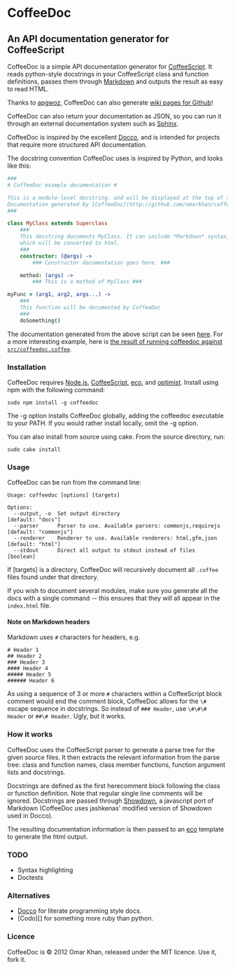 CoffeeDoc
=========

An API documentation generator for CoffeeScript
-----------------------------------------------

CoffeeDoc is a simple API documentation generator for [CoffeeScript][]. It reads
python-style docstrings in your CoffeeScript class and function definitions,
passes them through [Markdown][] and outputs the result as easy to read HTML.

Thanks to [apgwoz](https://github.com/apgwoz), CoffeeDoc can also generate [wiki
pages for Github](https://github.com/apgwoz/coffeedoc-hub/wiki/Src:Coffeedoc)!

CoffeeDoc can also return your documentation as JSON, so you can run it through
an external documentation system such as [Sphinx][].

CoffeeDoc is inspired by the excellent [Docco][], and is intended for projects
that require more structured API documentation.

The docstring convention CoffeeDoc uses is inspired by Python, and looks like
this:

```coffeescript
###
# CoffeeDoc example documentation #

This is a module-level docstring, and will be displayed at the top of the module documentation.
Documentation generated by [CoffeeDoc](http://github.com/omarkhan/coffeedoc)
###

class MyClass extends Superclass
    ###
    This docstring documents MyClass. It can include *Markdown* syntax,
    which will be converted to html.
    ###
    constructor: (@args) ->
        ### Constructor documentation goes here. ###

    method: (args) ->
        ### This is a method of MyClass ###

myFunc = (arg1, arg2, args...) ->
    ###
    This function will be documented by CoffeeDoc
    ###
    doSomething()
```

The documentation generated from the above script can be seen
[here](http://omarkhan.github.com/coffeedoc/test/example.coffee.html). For a
more interesting example, here is [the result of running coffeedoc against
`src/coffeedoc.coffee`](http://omarkhan.github.com/coffeedoc/src/coffeedoc.coffee.html).

### Installation ###

CoffeeDoc requires [Node.js][], [CoffeeScript][], [eco][], and [optimist][].
Install using npm with the following command:

    sudo npm install -g coffeedoc

The -g option installs CoffeeDoc globally, adding the coffeedoc executable to
your PATH. If you would rather install locally, omit the -g option.

You can also install from source using cake. From the source directory, run:

    sudo cake install

### Usage ###

CoffeeDoc can be run from the command line:

    Usage: coffeedoc [options] [targets]

    Options:
      --output, -o  Set output directory                                  [default: "docs"]
      --parser      Parser to use. Available parsers: commonjs,requirejs  [default: "commonjs"]
      --renderer    Renderer to use. Available renderers: html,gfm,json   [default: "html"]
      --stdout      Direct all output to stdout instead of files          [boolean]

If [targets] is a directory, CoffeeDoc will recursively document all `.coffee`
files found under that directory.

If you wish to document several modules, make sure you generate all
the docs with a single command -- this ensures that they will all appear in the
`index.html` file.

#### Note on Markdown headers ####

Markdown uses `#` characters for headers, e.g.

    # Header 1
    ## Header 2
    ### Header 3
    #### Header 4
    ##### Header 5
    ###### Header 6

As using a sequence of 3 or more `#` characters within a CoffeeScript block
comment would end the comment block, CoffeeDoc allows for the `\#` escape
sequence in docstrings. So instead of `### Header`, use `\#\#\# Header` or
`##\# Header`. Ugly, but it works.

### How it works ###

CoffeeDoc uses the CoffeeScript parser to generate a parse tree for the given
source files. It then extracts the relevant information from the parse tree:
class and function names, class member functions, function argument lists and
docstrings.

Docstrings are defined as the first herecomment block following the class or
function definition. Note that regular single line comments will be ignored.
Docstrings are passed through [Showdown][], a javascript port of Markdown
(CoffeeDoc uses jashkenas' modified version of Showdown used in Docco).

The resulting documentation information is then passed to an [eco][] template
to generate the html output.

### TODO ###

- Syntax highlighting
- Doctests

### Alternatives ###

- [Docco][] for literate programming style docs.
- [Codo][] for something more ruby than python.

### Licence ###

CoffeeDoc is © 2012 Omar Khan, released under the MIT licence. Use it, fork it.

[CoffeeScript]: http://jashkenas.github.com/coffee-script/
[Sphinx]: http://sphinx.pocoo.org/
[Docco]: http://jashkenas.github.com/docco/
[Node.js]: http://nodejs.org/
[eco]: http://github.com/sstephenson/eco
[optimist]: http://github.com/substack/node-optimist
[Showdown]: http://softwaremaniacs.org/playground/showdown-highlight/
[Markdown]: http://daringfireball.net/projects/markdown/
